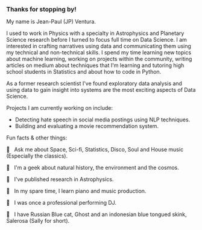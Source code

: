 <!-- 

*** NOTES ***

• All Github READMEs use Markdown formatting: https://guides.github.com/features/mastering-markdown/

• Youtube Resource A: https://youtu.be/OoncKvcfs0M

• Youtube Resource B (Part 1): https://youtu.be/ECuqb5Tv9qI

• Youtube Resource B (Part 2): https://youtu.be/n6d4KHSKqGk

• The particle banner and gradient backgrounds were inspired by Adam Alston's github profile: https://github.com/adamalston

• Adam's github profile is in this curated list of Github Profiles: https://awesomegithubprofile.tech/

• The README is not importing the stylesheet.

-->

<!-- 
![banner](https://thumbs.gfycat.com/NeighboringAcrobaticIbis-size_restricted.gif)
*** NAME BANNER ***

• Created with tsParticles: https://particles.js.org/ 

• Recorded a 9 second demo of the particle effect.

• Converted demo video into a GIF with GIPHY Capture: https://apps.apple.com/us/app/giphy-capture-the-gif-maker/id668208984?mt=12

• Resized GIF to be under 10MB (the size limit of GIF files for Github READMEs)

• Blog Resource 1: https://josephcardillo.medium.com/how-to-add-gifs-to-your-github-readme-89c74da2ce47

• Blog Resource 2: https://dev.to/kelli/demo-your-app-in-your-github-readme-with-an-animated-gif-2o3c

• Github Emoji Cheat Sheet 1: https://github.com/ikatyang/emoji-cheat-sheet/blob/master/README.md

• Github Emoji Cheat Sheet 2: https://gist.github.com/rxaviers/7360908


 -->


<!-- 

*** SECTION HEADERS ***

• Created with Adobe Photoshop.

• Light gray color for text so they would also show up in dark mode.

• Text layers had transparent background layer and saved in PNG format.

• Each text header was cropped with the same canvas width (1555 pixels), making them responsive when uploaded into the README.

• Alternatives to Photoshop: https://picsart.com/  and  https://www.canva.com/

 -->

<font size="3"> **Thanks for stopping by!** </font>

My name is Jean-Paul (JP) Ventura.

I used to work in Physics with a specialty in Astrophysics and Planetary Science research before I turned to focus full time on Data Science. I am interested in crafting narratives using data and communicating them using my technical and non-technical skills. I spend my time learning new topics about machine learning, working on projects within the community, writing articles on medium about techniques that I'm learning and tutoring high school students in Statistics and about how to code in Python.

As a former research scientist I've found exploratory data analysis and using data to gain insight into systems are the most exciting aspects of Data Science.

Projects I am currently working on include:

* Detecting hate speech in social media postings using NLP techniques.
* Building and evaluating a movie recommendation system.

Fun facts & other things:

:large_blue_circle: &nbsp; Ask me about Space, Sci-fi, Statistics, Disco, Soul and House music (Especially the classics).

:large_blue_circle: &nbsp; I'm a geek about natural history, the environment and the cosmos.

:large_blue_circle: &nbsp; I've published research in Astrophysics.

:large_blue_circle: &nbsp; In my spare time, I learn piano and music production.

:large_blue_circle: &nbsp; I was once a professional performing DJ. 

:large_blue_circle: &nbsp; I have Russian Blue cat, Ghost and an indonesian blue tongued skink, Salerosa (Sally for short).
